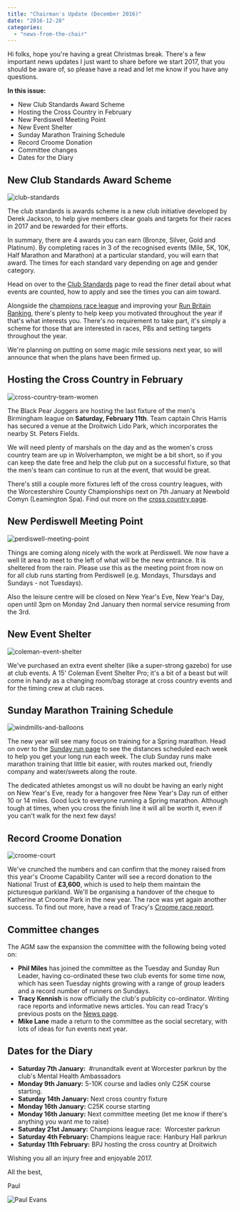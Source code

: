 ```yaml
---
title: "Chairman's Update (December 2016)"
date: "2016-12-28"
categories: 
  - "news-from-the-chair"
---
```


Hi folks, hope you're having a great Christmas break. There's a few important news updates I just want to share before we start 2017, that you should be aware of, so please have a read and let me know if you have any questions.

**In this issue:**

- New Club Standards Award Scheme
- Hosting the Cross Country in February
- New Perdiswell Meeting Point
- New Event Shelter
- Sunday Marathon Training Schedule
- Record Croome Donation
- Committee changes
- Dates for the Diary

## New Club Standards Award Scheme

![club-standards](https://bpj.org.uk/wp-content/uploads/2016/12/club-standards.jpg)

The club standards is awards scheme is a new club initiative developed by Derek Jackson, to help give members clear goals and targets for their races in 2017 and be rewarded for their efforts.

In summary, there are 4 awards you can earn (Bronze, Silver, Gold and Platinum). By completing races in 3 of the recognised events (Mile, 5K, 10K, Half Marathon and Marathon) at a particular standard, you will earn that award. The times for each standard vary depending on age and gender category.

Head on over to the [Club Standards](https://bpj.org.uk/club-standards/) page to read the finer detail about what events are counted, how to apply and see the times you can aim toward.

Alongside the [champions race league](https://bpj.org.uk/leagues/) and improving your [Run Britain Ranking](http://www.runbritainrankings.com/), there's plenty to help keep you motivated throughout the year if that's what interests you. There's no requirement to take part, it's simply a scheme for those that are interested in races, PBs and setting targets throughout the year.

We're planning on putting on some magic mile sessions next year, so will announce that when the plans have been firmed up.

## Hosting the Cross Country in February

![cross-country-team-women](https://bpj.org.uk/wp-content/uploads/2016/12/cross-country-team-women.jpg)

The Black Pear Joggers are hosting the last fixture of the men's Birmingham league on **Saturday, February 11th**. Team captain Chris Harris has secured a venue at the Droitwich Lido Park, which incorporates the nearby St. Peters Fields.

We will need plenty of marshals on the day and as the women's cross country team are up in Wolverhampton, we might be a bit short, so if you can keep the date free and help the club put on a successful fixture, so that the men's team can continue to run at the event, that would be great.

There's still a couple more fixtures left of the cross country leagues, with the Worcestershire County Championships next on 7th January at Newbold Comyn (Leamington Spa). Find out more on the [cross country page](https://bpj.org.uk/leagues/cross-country/).

## New Perdiswell Meeting Point

![perdiswell-meeting-point](https://bpj.org.uk/wp-content/uploads/2016/12/perdiswell-meeting-point.jpg)

Things are coming along nicely with the work at Perdiswell. We now have a well lit area to meet to the left of what will be the new entrance. It is sheltered from the rain. Please use this as the meeting point from now on for all club runs starting from Perdiswell (e.g. Mondays, Thursdays and Sundays - not Tuesdays).

Also the leisure centre will be closed on New Year's Eve, New Year's Day, open until 3pm on Monday 2nd January then normal service resuming from the 3rd.

## New Event Shelter

![coleman-event-shelter](https://bpj.org.uk/wp-content/uploads/2016/12/coleman-event-shelter.jpg)

We've purchased an extra event shelter (like a super-strong gazebo) for use at club events. A 15' Coleman Event Shelter Pro; it's a bit of a beast but will come in handy as a changing room/bag storage at cross country events and for the timing crew at club races.

## Sunday Marathon Training Schedule

![windmills-and-balloons](https://bpj.org.uk/wp-content/uploads/2016/12/windmills-and-balloons.jpg)

The new year will see many focus on training for a Spring marathon. Head on over to the [Sunday run page](https://bpj.org.uk/sundays/) to see the distances scheduled each week to help you get your long run each week. The club Sunday runs make marathon training that little bit easier, with routes marked out, friendly company and water/sweets along the route.

The dedicated athletes amongst us will no doubt be having an early night on New Year's Eve, ready for a hangover free New Year's Day run of either 10 or 14 miles. Good luck to everyone running a Spring marathon. Although tough at times, when you cross the finish line it will all be worth it, even if you can't walk for the next few days!

## Record Croome Donation

![croome-court](https://bpj.org.uk/wp-content/uploads/2016/12/croome-court.jpg)

We've crunched the numbers and can confirm that the money raised from this year's Croome Capability Canter will see a record donation to the National Trust of **£3,600**, which is used to help them maintain the picturesque parkland. We'll be organising a handover of the cheque to Katherine at Croome Park in the new year. The race was yet again another success. To find out more, have a read of Tracy's [Croome race report](https://bpj.org.uk/2016/11/race-report-croome-capability-canter-6-5-miles-27-11-16-croome-park-worcestershire/).

## Committee changes

The AGM saw the expansion the committee with the following being voted on:

- **Phil Miles** has joined the committee as the Tuesday and Sunday Run Leader, having co-ordinated these two club events for some time now, which has seen Tuesday nights growing with a range of group leaders and a record number of runners on Sundays.
- **Tracy Kennish** is now officially the club's publicity co-ordinator. Writing race reports and informative news articles. You can read Tracy's previous posts on the [News page](https://bpj.org.uk/news/).
- **Mike Lane** made a return to the committee as the social secretary, with lots of ideas for fun events next year.

## Dates for the Diary

- **Saturday 7th January:**  #runandtalk event at Worcester parkrun by the club's Mental Health Ambassadors
- **Monday 9th January:** 5-10K course and ladies only C25K course starting.
- **Saturday 14th January:** Next cross country fixture
- **Monday 16th January:** C25K course starting
- **Monday 16th January:** Next committee meeting (let me know if there's anything you want me to raise)
- **Saturday 21st January:** Champions league race:  Worcester parkrun
- **Saturday 4th February:** Champions league race: Hanbury Hall parkrun
- **Saturday 11th February:** BPJ hosting the cross country at Droitwich

Wishing you all an injury free and enjoyable 2017.

All the best,

Paul

![Paul Evans](https://bpj.org.uk/wp-content/uploads/2012/05/committee-paul-evans.jpg)
